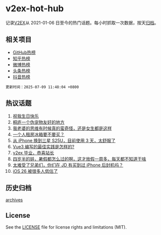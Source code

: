 # v2ex-hot-hub

 记录[V2EX](https://www.v2ex.com/)从 2021-01-06 日至今的热门话题。每小时抓取一次数据，按天[归档](archives)。
 
 ## 相关项目

- [GitHub热榜](https://github.com/snaildev/github-hot-hub)
- [知乎热榜](https://github.com/snaildev/zhihu-hot-hub)
- [微博热榜](https://github.com/snaildev/weibo-hot-hub)
- [头条热榜](https://github.com/snaildev/toutiao-hot-hub)
- [抖音热榜](https://github.com/snaildev/douyin-hot-hub)


 `更新时间：2025-07-09 11:48:04 +0800`

## 热议话题

1. [祝我生日快乐](https://www.v2ex.com/t/1143784)
1. [桐庐一个伪宠物友好的地方](https://www.v2ex.com/t/1143901)
1. [我老婆的思维有时候真的蛮奇怪，还是女生都是这样](https://www.v2ex.com/t/1143758)
1. [一个人租房冰箱要不要买？](https://www.v2ex.com/t/1143890)
1. [从 iPhone 换到三星 S25U，目前使用 3 天，太舒服了](https://www.v2ex.com/t/1143734)
1. [Vue3 编写的最佳实践是怎样的?](https://www.v2ex.com/t/1143721)
1. [v2ex 毕业，恭喜站长](https://www.v2ex.com/t/1143703)
1. [四岁半的娃，暑假都怎么过的啊，这才放假一周多，每天都不知道干啥](https://www.v2ex.com/t/1143893)
1. [太难受了兄弟们，你们在 JD 有买到过 iPhone 后封机吗？](https://www.v2ex.com/t/1143707)
1. [iOS 26 被很多人低估了](https://www.v2ex.com/t/1143911)

## 历史归档

[archives](archives)

## License

See the [LICENSE](LICENSE) file for license rights and limitations (MIT).
